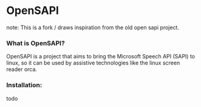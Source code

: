 # OpenSAPI
note: This is a fork / draws inspiration from the old open sapi project.

### What is OpenSAPI?
OpenSAPI is a project that aims to bring the Microsoft Speech API (SAPI) to linux, so it can be used by assistive technologies like the linux screen reader orca.

### Installation:
todo
